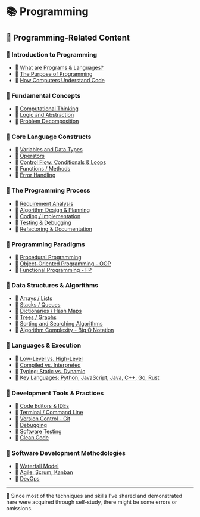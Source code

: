 # 📚 Programming

## 🔗 Programming-Related Content

### 📕 Introduction to Programming

- 📖 [What are Programs & Languages?](./01-introduction-to-programming/1_1-what-are-programs-and-languages.md)
- 📖 [The Purpose of Programming](./01-introduction-to-programming/1_2-the-purpose-of-programming.md)
- 📖 [How Computers Understand Code](./01-introduction-to-programming/1_3-how-computers-understand-code.md)

### 📕 Fundamental Concepts

- 📖 [Computational Thinking](./02-fundamental-concepts/2_1-computational-thinking.md)
- 📖 [Logic and Abstraction](./02-fundamental-concepts/2_2-logic-and-abstraction.md)
- 📖 [Problem Decomposition](./02-fundamental-concepts/2_3-problem-decomposition.md)

### 📕 Core Language Constructs

- 📖 [Variables and Data Types](./03-core-language-constructs/3_1-variables-and-data-types.md)
- 📖 [Operators](./03-core-language-constructs/3_2-operators.md)
- 📖 [Control Flow: Conditionals & Loops](./03-core-language-constructs/3_3-control-flow.md)
- 📖 [Functions / Methods](./03-core-language-constructs/3_4-functions-or-methods.md)
- 📖 [Error Handling](./03-core-language-constructs/3_5-error-handing.md)

### 📕 The Programming Process

- 📖 [Requirement Analysis](./04-the-programming-process/4_1-requirement-analysis.md)
- 📖 [Algorithm Design & Planning](./04-the-programming-process/4_2-algorithm-design-and-planning.md)
- 📖 [Coding / Implementation](./04-the-programming-process/4_3-coding-or-implementation.md)
- 📖 [Testing & Debugging](./04-the-programming-process/4_4-testing-and-debugging.md)
- 📖 [Refactoring & Documentation](./04-the-programming-process/4_5-refactoring-and-documentation.md)

### 📕 Programming Paradigms

- 📖 [Procedural Programming]()
- 📖 [Object-Oriented Programming - OOP]()
- 📖 [Functional Programming - FP]()

### 📕 Data Structures & Algorithms

- 📖 [Arrays / Lists]()
- 📖 [Stacks / Queues]()
- 📖 [Dictionaries / Hash Maps]()
- 📖 [Trees / Graphs]()
- 📖 [Sorting and Searching Algorithms]()
- 📖 [Algorithm Complexity - Big O Notation]()

### 📕 Languages & Execution

- 📖 [Low-Level vs. High-Level]()
- 📖 [Compiled vs. Interpreted]()
- 📖 [Typing: Static vs. Dynamic]()
- 📖 [Key Languages: Python, JavaScript, Java, C++, Go, Rust]()

### 📕 Development Tools & Practices

- 📖 [Code Editors & IDEs]()
- 📖 [Terminal / Command Line]()
- 📖 [Version Control - Git]()
- 📖 [Debugging]()
- 📖 [Software Testing]()
- 📖 [Clean Code]()

### 📕 Software Development Methodologies

- 📖 [Waterfall Model]()
- 📖 [Agile: Scrum, Kanban]()
- 📖 [DevOps]()

---

📍 Since most of the techniques and skills I've shared and demonstrated here were acquired through self-study, there might be some errors or omissions.